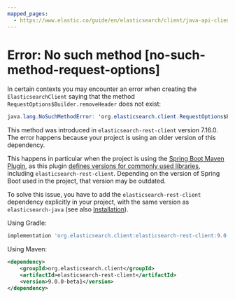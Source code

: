```yaml
---
mapped_pages:
  - https://www.elastic.co/guide/en/elasticsearch/client/java-api-client/current/no-such-method-request-options.html
---
```


# Error: No such method [no-such-method-request-options]

In certain contexts you may encounter an error when creating the `ElasticsearchClient` saying that the method `RequestOptions$Builder.removeHeader` does not exist:

```java
java.lang.NoSuchMethodError: 'org.elasticsearch.client.RequestOptions$Builder org.elasticsearch.client.RequestOptions$Builder.removeHeader(java.lang.String)'
```

This method was introduced in `elasticsearch-rest-client` version 7.16.0. The error happens because your project is using an older version of this dependency.

This happens in particular when the project is using the [Spring Boot Maven Plugin](https://docs.spring.io/spring-boot/docs/current/maven-plugin/reference/htmlsingle/), as this plugin [defines versions for commonly used libraries](https://github.com/spring-projects/spring-boot/blob/main/spring-boot-project/spring-boot-dependencies/build.gradle), including `elasticsearch-rest-client`. Depending on the version of Spring Boot used in the project, that version may be outdated.

To solve this issue, you have to add the `elasticsearch-rest-client` dependency explicitly in your project, with the same version as `elasticsearch-java` (see also [Installation](https://www.elastic.co/guide/en/elasticsearch/client/java-api-client/current/installation.html)).

Using Gradle:

```groovy
implementation 'org.elasticsearch.client:elasticsearch-rest-client:9.0.0-beta1'
```

Using Maven:

```xml
<dependency>
    <groupId>org.elasticsearch.client</groupId>
    <artifactId>elasticsearch-rest-client</artifactId>
    <version>9.0.0-beta1</version>
</dependency>
```

